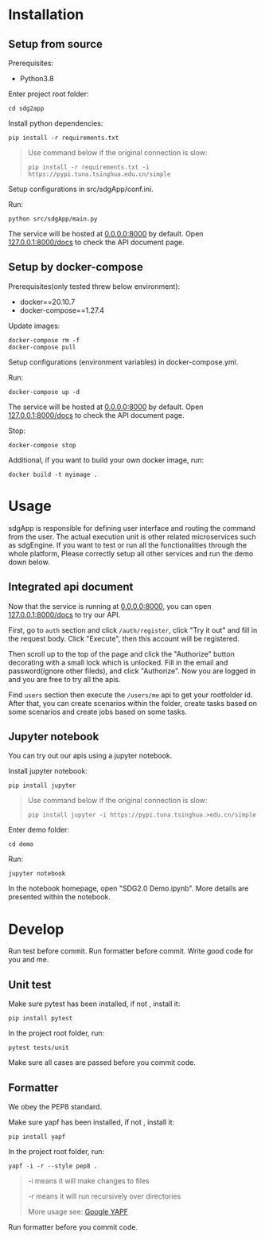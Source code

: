 # Installation

## Setup from source

Prerequisites:
- Python3.8


Enter project root folder:
```
cd sdg2app
```

Install python dependencies:
```
pip install -r requirements.txt
```

> Use command below if the original connection is slow:
>```
>pip install -r requirements.txt -i https://pypi.tuna.tsinghua.edu.cn/simple
>```

Setup configurations in src/sdgApp/conf.ini.

Run:
```
python src/sdgApp/main.py 
```
The service will be hosted at [0.0.0.0:8000](0.0.0.0:8000) by default. Open [127.0.0.1:8000/docs](127.0.0.1:8000/docs) to check the API document page.

## Setup by docker-compose

Prerequisites(only tested threw below environment):
- docker==20.10.7
- docker-compose==1.27.4


Update images:
```
docker-compose rm -f
docker-compose pull
```
Setup configurations (environment variables) in docker-compose.yml.

Run:
```
docker-compose up -d
```
The service will be hosted at [0.0.0.0:8000](0.0.0.0:8000) by default. Open [127.0.0.1:8000/docs](127.0.0.1:8000/docs) to check the API document page.

Stop:
```
docker-compose stop
```

Additional, if you want to build your own docker image, run:
```
docker build -t myimage .
```

# Usage

sdgApp is responsible for defining user interface and routing the command from the user. The actual execution unit is other related microservices such as sdgEngine. If you want to test or run all the functionalities through the whole platform, Please correctly setup all other services and run the demo down below.

## Integrated api document

Now that the service is running at [0.0.0.0:8000](0.0.0.0:8000), you can open [127.0.0.1:8000/docs](127.0.0.1:8000/docs) to try our API.

First, go to `auth` section and click `/auth/register`, click "Try it out" and fill in the request body. 
Click "Execute", then this account will be registered.

Then scroll up to the top of the page and click the "Authorize" button decorating with a small lock which is unlocked.
Fill in the email and password(ignore other fileds), and click "Authorize". Now you are logged in and you are free to try all the apis.

Find `users` section then execute the `/users/me` api to get your rootfolder id. After that, you can create scenarios within the folder, create tasks based on some scenarios and create jobs based on some tasks.

## Jupyter notebook
You can try out our apis using a jupyter notebook.

Install jupyter notebook:
```
pip install jupyter
```
> Use command below if the original connection is slow:
>```
>pip install jupyter -i https://pypi.tuna.tsinghua.>edu.cn/simple
>```

Enter demo folder:
```
cd demo
```

Run:
```
jupyter notebook
```

In the notebook homepage, open "SDG2.0 Demo.ipynb".
More details are presented within the notebook.

# Develop

Run test before commit. Run formatter before commit. Write good code for you and me.

## Unit test

Make sure pytest has been installed, if not , install it:
```
pip install pytest
```

In the project root folder, run:
```
pytest tests/unit
```

Make sure all cases are passed before you commit code.

## Formatter

We obey the PEP8 standard.

Make sure yapf has been installed, if not , install it:
```
pip install yapf
```

In the project root folder, run:
```
yapf -i -r --style pep8 .
```

> -i means it will make changes to files
>
> -r means it will run recursively over directories
>
> More usage see: [Google YAPF](https://github.com/google/yapf#usage)

Run formatter before you commit code.